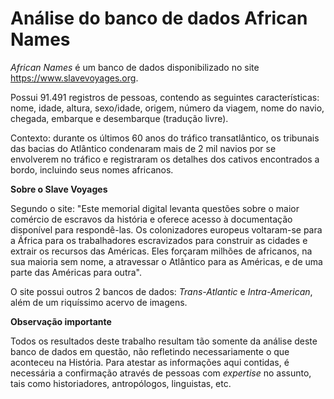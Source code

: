 # Análise do banco de dados African Names
<p><i>African Names</i> é um banco de dados disponibilizado no site <a href="https://www.slavevoyages.org">https://www.slavevoyages.org</a>.</p>
<p>Possui 91.491 registros de pessoas, contendo as seguintes características: nome, idade, altura, sexo/idade, origem, número da viagem, nome do navio, chegada, embarque e desembarque (tradução livre).</p>
<p>Contexto: durante os últimos 60 anos do tráfico transatlântico, os tribunais das bacias do Atlântico condenaram mais de 2 mil navios por se envolverem no tráfico e registraram os detalhes dos cativos encontrados a bordo, incluindo seus nomes africanos.</p>
<p><b>Sobre o Slave Voyages</b></p>
<p>Segundo o site: "Este memorial digital levanta questões sobre o maior comércio de escravos da história e oferece acesso à documentação disponível para respondê-las. Os colonizadores europeus voltaram-se para a África para os trabalhadores escravizados para construir as cidades e extrair os recursos das Américas. Eles forçaram milhões de africanos, na sua maioria sem nome, a atravessar o Atlântico para as Américas, e de uma parte das Américas para outra".</p>
<p>O site possui outros 2 bancos de dados: <i>Trans-Atlantic</i> e <i>Intra-American</i>, além de um riquíssimo acervo de imagens.</p>
<p><b>Observação importante</b></p>
<p>Todos os resultados deste trabalho resultam tão somente da análise deste banco de dados em questão, não refletindo necessariamente o que aconteceu na História. Para atestar as informações aqui contidas, é necessária a confirmação através de pessoas com <i>expertise</i> no assunto, tais como historiadores, antropólogos, linguistas, etc.</p>
